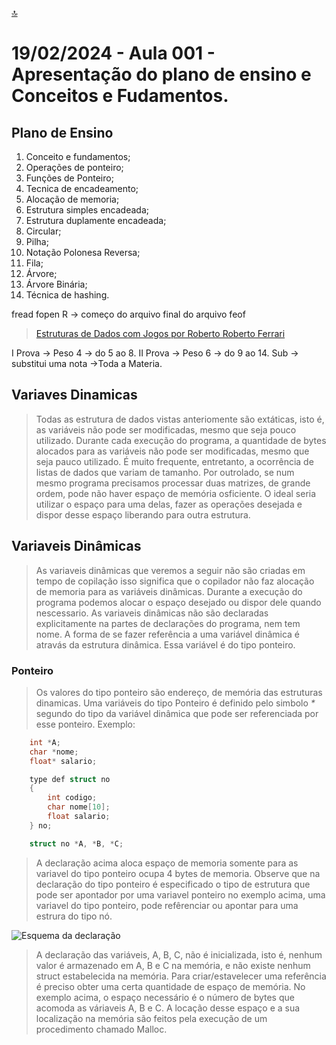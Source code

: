 [🔝](../README.md)
# 19/02/2024 - Aula 001 - Apresentação do plano de ensino e Conceitos e Fudamentos.

## Plano de Ensino

1. Conceito e fundamentos;
2. Operações de ponteiro;
3. Funções de Ponteiro;
4. Tecnica de encadeamento;
5. Alocação de memoria;
6. Estrutura simples encadeada;
7. Estrutura duplamente encadeada;
8. Circular;
9. Pilha;
10. Notação Polonesa Reversa;
11. Fila;
12. Árvore;
13. Árvore Binária;
14. Técnica de hashing.

fread
fopen
    R -> começo do arquivo
final do arquivo feof

> [Estruturas de Dados com Jogos por Roberto Roberto Ferrari](https://www.amazon.com.br/Estruturas-Dados-Jogos-Roberto-Ferrari/dp/8535278044)

I Prova -> Peso 4 -> do 5 ao 8.
II Prova -> Peso 6 -> do 9 ao 14.
Sub -> substitui uma nota ->Toda a Materia.

## Variaves Dinamicas

> Todas as estrutura de dados vistas anteriomente são extáticas, isto é, as variáveis não pode ser modificadas, mesmo que seja pouco utilizado.
> Durante cada execução do programa, a quantidade de bytes alocados para as variáveis não pode ser modificadas, mesmo que seja pauco utilizado.
> É muito frequente, entretanto, a ocorrência de listas de dados que variam de tamanho.
> Por outrolado, se num mesmo programa precisamos processar duas matrizes, de grande ordem, pode não haver espaço de memória  osficiente.
> O ideal seria utilizar o espaço para uma delas, fazer as operações desejada e dispor desse espaço liberando para outra estrutura.

## Variaveis Dinâmicas

> As variaveis dinâmicas que veremos a seguir não são criadas em tempo de copilação isso significa que o copilador não faz alocação de memoria para as variáveis dinâmicas.
> Durante a execução do programa podemos alocar o espaço desejado ou dispor dele quando nescessario.
>As variaveis dinâmicas não são declaradas explicitamente na partes de declarações do programa, nem tem nome.
> A forma de se fazer referência a uma variável dinâmica é atravás da estrutura dinâmica. Essa variável é do tipo ponteiro.

### Ponteiro

> Os valores do tipo ponteiro são endereço, de memória das estruturas dinamicas.
> Uma variáveis do tipo Ponteiro é definido pelo simbolo *\** segundo do tipo da variável dinâmica que pode ser referenciada por esse ponteiro.
>Exemplo:

```C COPY
    int *A;
    char *nome;
    float* salario;

    type def struct no
    {
        int codigo;
        char nome[10];
        float salario;
    } no;

    struct no *A, *B, *C;
```

> A declaração acima aloca espaço de memoria somente para as variavel do tipo ponteiro ocupa 4 bytes de memoria.
> Observe que na declaração do tipo ponteiro é especificado o tipo de estrutura que pode ser apontador por uma variavel ponteiro no exemplo acima, uma variavel do tipo ponteiro, pode refêrenciar ou apontar para uma estrura do tipo nó.

![Esquema da declaração](esquema-declaracao.drawio)

> A declaração das variáveis, A, B, C, não é inicializada, isto é, nenhum valor é armazenado em A, B e C na memória, e não existe nenhum struct estabelecida na memória.
> Para criar/estavelecer uma referência é preciso obter uma certa quantidade de espaço de memória.
> No exemplo acima, o espaço necessário é o número de bytes que acomoda as váriaveis A, B e C.
> A locação desse espaço e a sua localização na memória são feitos pela execução de um procedimento chamado Malloc.